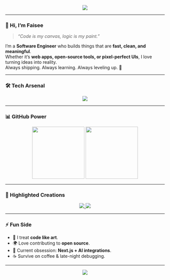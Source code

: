 <!-- Banner -->
<p align="center">
  <img src="https://capsule-render.vercel.app/api?type=rect&color=0:1e3c72,100:2a5298&height=100&section=header&text=Faisee%20⚡%20Code%20Artist&fontColor=fff&fontSize=30&animation=fadeIn&fontAlignY=55"/>
</p>

---

### 👋 Hi, I’m Faisee
> *“Code is my canvas, logic is my paint.”*

I’m a **Software Engineer** who builds things that are **fast, clean, and meaningful**.  
Whether it’s **web apps, open-source tools, or pixel-perfect UIs**, I love turning ideas into reality.  
Always shipping. Always learning. Always leveling up. 🚀  

---

### 🛠 Tech Arsenal
<p align="center">
  <img src="https://skillicons.dev/icons?i=js,ts,react,nextjs,tailwind,nodejs,python,html,css,git,github" />
</p>

---

### 📊 GitHub Power
<p align="center">
  <img src="https://github-readme-stats.vercel.app/api?username=devfaisee&show_icons=true&theme=tokyonight&hide_border=true&count_private=true" height="165" />
  <img src="https://github-readme-streak-stats.herokuapp.com?user=devfaisee&theme=tokyonight&hide_border=true" height="165" />
</p>

---

### 🚀 Highlighted Creations
<p align="center">
  <a href="https://github.com/devfaisee/portfolio-by-faisee">
    <img src="https://github-readme-stats.vercel.app/api/pin/?username=devfaisee&repo=portfolio-by-faisee&theme=tokyonight&hide_border=true"/>
  </a>
  <a href="https://github.com/devfaisee/weatharia">
    <img src="https://github-readme-stats.vercel.app/api/pin/?username=devfaisee&repo=weatharia&theme=tokyonight&hide_border=true"/>
  </a>
</p>

---

### ⚡ Fun Side
- 🎨 I treat **code like art**.  
- 🌍 Love contributing to **open source**.  
- 🧠 Current obsession: **Next.js + AI integrations**.  
- ☕ Survive on coffee & late-night debugging.  

---

<p align="center">
  <img src="https://capsule-render.vercel.app/api?type=waving&color=0:1e3c72,100:2a5298&height=120&section=footer"/>
</p>